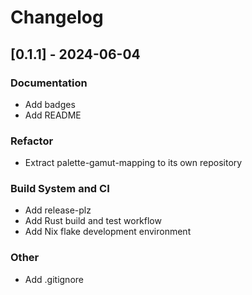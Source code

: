 # Changelog

## [0.1.1] - 2024-06-04

### Documentation

- Add badges
- Add README

### Refactor

- Extract palette-gamut-mapping to its own repository

### Build System and CI

- Add release-plz
- Add Rust build and test workflow
- Add Nix flake development environment

### Other

- Add .gitignore

